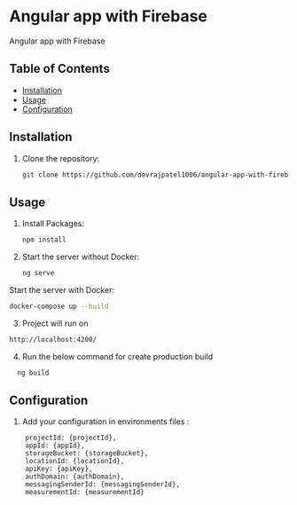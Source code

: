 # Angular app with Firebase

Angular app with Firebase

## Table of Contents

- [Installation](#installation)
- [Usage](#usage)
- [Configuration](#configuration)

## Installation

1. Clone the repository:

   ```bash
   git clone https://github.com/devrajpatel1006/angular-app-with-firebase
   ```

## Usage

1. Install Packages:

   ```bash
   npm install
   ```

2. Start the server without Docker:

   ```bash
   ng serve
   ```

Start the server with Docker:
```bash
docker-compose up --build

````

3. Project will run on

```bash
http://localhost:4200/
````

4. Run the below command for create production build

```bash
  ng build
```

## Configuration

1.  Add your configuration in environments files :

```
    projectId: {projectId},
    appId: {appId},
    storageBucket: {storageBucket},
    locationId: {locationId},
    apiKey: {apiKey},
    authDomain: {authDomain},
    messagingSenderId: {messagingSenderId},
    measurementId: {measurementId}

```
